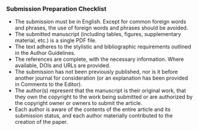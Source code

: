 ### Submission Preparation Checklist
- The submission must be in English. Except for common foreign words and phrases, the use of foreign words and phrases should be avoided.
- The submitted manuscript (including tables, figures, supplementary material, etc.) is a single PDF file.
- The text adheres to the stylistic and bibliographic requirements outlined in the Author Guidelines.
- The references are complete, with the necessary information. Where available, DOIs and URLs are provided.
- The submission has not been previously published, nor is it before another journal for consideration (or an explanation has been provided in Comments to the Editor).
- The author(s) represent that the manuscript is their original work, that they  own the copyright to the work being submitted or are authorized by the copyright owner or owners to submit the article.
- Each author is aware of the contents of the entire article and its submission status, and each author materially contributed to the creation of the paper.
